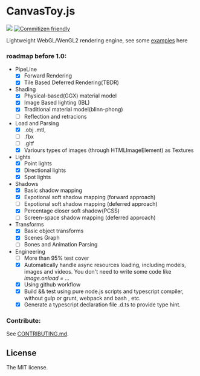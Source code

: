 # CanvasToy.js

![](https://travis-ci.org/Danielhu229/CanvasToy.svg?branch=master) [![Commitizen friendly](https://img.shields.io/badge/commitizen-friendly-brightgreen.svg)](http://commitizen.github.io/cz-cli/)


Lightweight WebGL/WenGL2 rendering engine, see some [examples](http://canvastoy.com/examples) here

### roadmap before 1.0:

+ PipeLine
    * [x] Forward Rendering
    * [x] Tile Based Deferred Rendering(TBDR)
+ Shading
    * [x] Physical-based(GGX) material model
    * [x] Image Based lighting (IBL)
    * [x] Traditional material model(blinn-phong)
    * [ ] Reflection and retracions
+ Load and Parsing
    * [x] .obj .mtl, 
    * [ ] .fbx
    * [ ] .gltf
    * [x] Variours types of images (through HTMLImageElement) as Textures
+ Lights
    * [x] Point lights
    * [x] Directional lights
    * [x] Spot lights
+ Shadows
    * [x] Basic shadow mapping
    * [x] Expotional soft shadow mapping (forward approach)
    * [ ] Expotional soft shadow mapping (deferred approach)
    * [x] Percentage closer soft shadow(PCSS)
    * [ ] Screen-space shadow mapping (deferred approach)
+ Transforms
    * [x] Basic object transforms
    * [x] Scenes Graph
    * [ ] Bones and Animation Parsing
+ Engineering
    + [ ]  More than 95% test cover
    * [x]  Automatically handle async resources loading,  including models, images and videos. You don't need to write some code like *image.onload = ...*
    * [x]  Using github workflow
    * [x]  Build && test using pure node.js scripts and typescript compiler, without gulp or grunt, webpack and bash , etc.
    * [x]  Generate a typescript declaration file .d.ts to provide type hint.

### Contribute:

See [CONTRIBUTING.md](CONTRIBUTING.md).

##  License

The MIT license.

